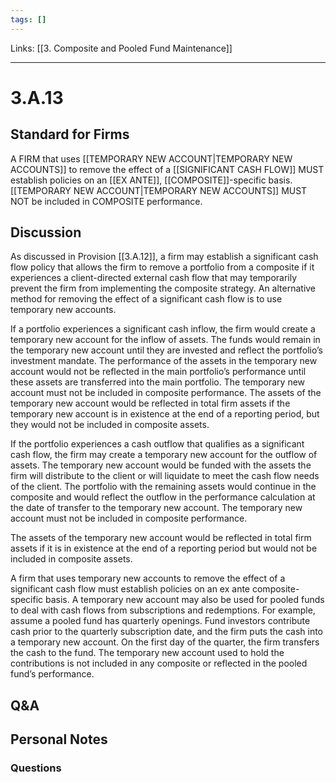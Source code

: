 ```yaml
---
tags: []
---
```

Links: [[3. Composite and Pooled Fund Maintenance]]
___
# 3.A.13
## Standard for Firms
A FIRM that uses [[TEMPORARY NEW ACCOUNT|TEMPORARY NEW ACCOUNTS]] to remove the effect of a [[SIGNIFICANT CASH FLOW]] MUST establish policies on an [[EX ANTE]], [[COMPOSITE]]-specific basis. [[TEMPORARY NEW ACCOUNT|TEMPORARY NEW ACCOUNTS]] MUST NOT be included in COMPOSITE performance.
## Discussion
As discussed in Provision [[3.A.12]], a firm may establish a significant cash flow policy that allows the firm to remove a portfolio from a composite if it experiences a client-directed external cash flow that may temporarily prevent the firm from implementing the composite strategy. An alternative method for removing the effect of a significant cash flow is to use temporary new accounts.

If a portfolio experiences a significant cash inflow, the firm would create a temporary new account for the inflow of assets. The funds would remain in the temporary new account until they are invested and reflect the portfolio’s investment mandate. The performance of the assets in the temporary new account would not be reflected in the main portfolio’s performance until these assets are transferred into the main portfolio. The temporary new account must not be included in composite performance. The assets of the temporary new account would be reflected in total firm assets if the temporary new account is in existence at the end of a reporting period, but they would not be included in composite assets.

If the portfolio experiences a cash outflow that qualifies as a significant cash flow, the firm may create a temporary new account for the outflow of assets. The temporary new account would be funded with the assets the firm will distribute to the client or will liquidate to meet the cash flow needs of the client. The portfolio with the remaining assets would continue in the composite and would reflect the outflow in the performance calculation at the date of transfer to the temporary new account. The temporary new account must not be included in composite performance.

The assets of the temporary new account would be reflected in total firm assets if it is in existence at the end of a reporting period but would not be included in composite assets.

A firm that uses temporary new accounts to remove the effect of a significant cash flow must establish policies on an ex ante composite-specific basis. A temporary new account may also be used for pooled funds to deal with cash flows from subscriptions and redemptions. For example, assume a pooled fund has quarterly openings. Fund investors contribute cash prior to the quarterly subscription date, and the firm puts the cash into a temporary new account. On the first day of the quarter, the firm transfers the cash to the fund. The temporary new account used to hold the contributions is not included in any composite or reflected in the pooled fund’s performance.
## Q&A

## Personal Notes

### Questions